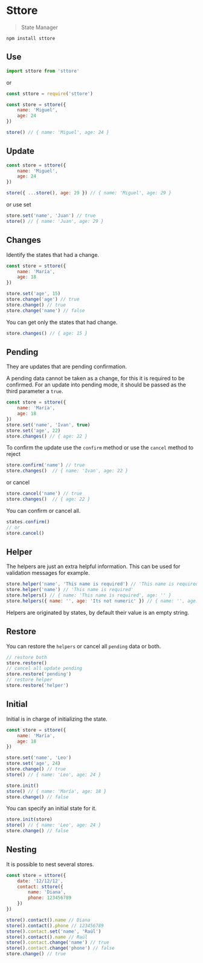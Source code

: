 Sttore
=========

> State Manager

```
npm install sttore
```
## Use

```js
import sttore from 'sttore'
```
or
```js
const sttore = require('sttore')
```


```js
const store = sttore({
    name: 'Miguel',
    age: 24
})

store() // { name: 'Miguel', age: 24 }
```

## Update

```js
const store = sttore({
    name: 'Miguel',
    age: 24
})

store({ ...store(), age: 29 }) // { name: 'Miguel', age: 29 }
```

or use set

```js
store.set('name', 'Juan') // true
store() // { name: 'Juan', age: 29 }
```

## Changes

Identify the states that had a change.

```js
const store = sttore({
    name: 'María',
    age: 18
})

store.set('age', 15)
store.change('age') // true
store.change() // true
store.change('name') // false
```

You can get only the states that had change.

```js
store.changes() // { age: 15 }
```

## Pending

They are updates that are pending confirmation.

A pending data cannot be taken as a change, for this it is required to be confirmed.
For an update into pending mode, it should be passed as the third parameter a `true`.

```js
const store = sttore({
    name: 'María',
    age: 18
})
store.set('name', 'Ivan', true)
store.set('age', 22)
store.changes() // { age: 22 }
```

To confirm the update use the `confirm` method or use the `cancel` method to reject

```js
store.confirm('name') // true
store.changes()  // { name: 'Ivan', age: 22 }
```
or cancel
```js
store.cancel('name') // true
store.changes()  // { age: 22 }
```

You can confirm or cancel all.

```js
states.confirm()
// or
store.cancel()
```
## Helper

The helpers are just an extra helpful information. This can be used for validation messages for example.

```js
store.helper('name', 'This name is required') // 'This name is required'
store.helper('name') // 'This name is required'
store.helpers() // { name: 'This name is required', age: '' }
store.helpers({ name: '', age: 'Its not numeric' }) // { name: '', age: 'Its not numeric' }
```

Helpers are originated by states, by default their value is an empty string.

## Restore

You can restore the `helpers` or cancel all `pending` data or both.

```js
// restore both
store.restore()
// cancel all update pending
store.restore('pending')
// restore helper
store.restore('helper')
```

## Initial

Initial is in charge of initializing the state.

```js
const store = sttore({
    name: 'María',
    age: 18
})

store.set('name', 'Leo')
store.set('age', 24)
store.change() // true
store() // { name: 'Leo', age: 24 }

store.init()
store() // { name: 'María', age: 18 }
store.change() // false
```

You can specify an initial state for it.

```js
store.init(store)
store() // { name: 'Leo', age: 24 }
store.change() // false
```

## Nesting

It is possible to nest several stores.

```js
const store = sttore({
    date: '12/12/12',
    contact: sttore({
        name: 'Diana',
        phone: 123456789
    })
})

store().contact().name // Diana
store().contact().phone // 123456789
store().contact.set('name', 'Raúl')
store().contact().name // Raúl
store().contact.change('name') // true
store().contact.change('phone') // false
store.change() // true
```

